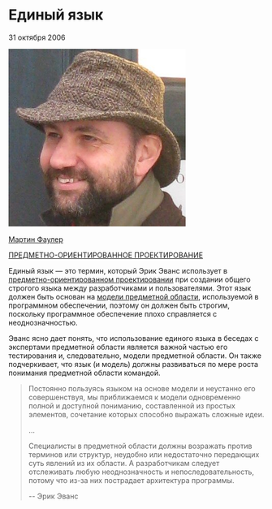 # Единый язык

31 октября 2006

![Martin Fowler](../microservice-guide/images/microservices/mf.jpg)

[Мартин Фаулер](https://martinfowler.com/)

[ПРЕДМЕТНО-ОРИЕНТИРОВАННОЕ ПРОЕКТИРОВАНИЕ](https://martinfowler.com/tags/domain%20driven%20design.html)

Единый язык — это термин, который Эрик Эванс использует в [предметно-ориентированном 
проектировании](https://www.amazon.com/gp/product/0321125215/ref=as_li_tl?ie=UTF8&camp=1789&creative=9325&creativeASIN=0321125215&linkCode=as2&tag=martinfowlerc-20) при создании общего строгого языка между разработчиками и 
пользователями. Этот язык должен быть основан на [модели предметной области](https://martinfowler.com/eaaCatalog/domainModel.html), 
используемой в программном обеспечении, поэтому он должен быть строгим, 
поскольку программное обеспечение плохо справляется с неоднозначностью.

Эванс ясно дает понять, что использование единого языка в беседах с 
экспертами предметной области является важной частью его тестирования и, 
следовательно, модели предметной области. Он также подчеркивает, что язык 
(и модель) должны развиваться по мере роста понимания предметной области 
командой.

> Постоянно пользуясь языком на основе модели и неустанно его совершенствуя, мы 
> приближаемся к модели одновременно полной и доступной пониманию, составленной 
> из простых элементов, сочетание которых способно выражать сложные идеи.
> 
> ...
> 
> Специалисты в предметной области должны возражать против терминов или структур, 
> неудобно или недостаточно передающих суть явлений из их области. А разработчикам 
> следует отслеживать любую неоднозначность и непоследовательность, потому что 
> из-за них пострадает архитектура программы.
> 
> -- Эрик Эванс